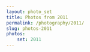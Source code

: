 ```yaml
---
layout: photo_set
title: Photos from 2011
permalink: /photography/2011/
slug: photos-2011
photos:
    set: 2011
---
```

